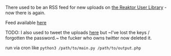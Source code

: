 There used to be an RSS feed for new uploads on [the Reaktor User Library](http://www.native-instruments.com/en/community/reaktor-user-library) - now there is again.

Feed available [here](http://radian.sdf-eu.org/reaktor_library_rss.php)

TODO: I also used to tweet the uploads [here](https://twitter.com/reaktor_lib) but ~I've lost the keys / forgotten the password.~ the fucker who owns twitter now deleted it. 

run via cron like `python3 /path/to/main.py /path/to/output.php`
